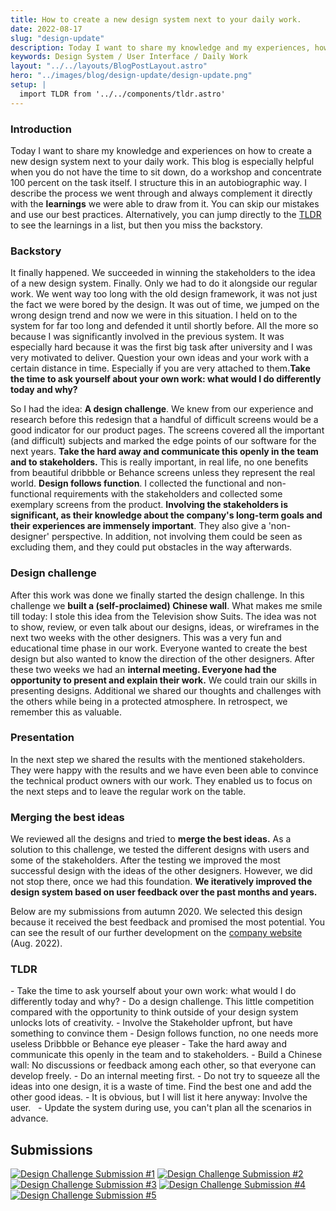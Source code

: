 ```yaml
---
title: How to create a new design system next to your daily work.
date: 2022-08-17
slug: "design-update"
description: Today I want to share my knowledge and my experiences, how to create a new design system next to your daily work. You (and your team) can skip our mistakes and use our best practices. 
keywords: Design System / User Interface / Daily Work
layout: "../../layouts/BlogPostLayout.astro"
hero: "../images/blog/design-update/design-update.png"
setup: |
  import TLDR from '../../components/tldr.astro'
---
```


### Introduction
Today I want to share my knowledge and experiences on how to create a new design system next to your daily work. This blog is especially helpful when you do not have the time to sit down, do a workshop and concentrate 100 percent on the task itself. 
I structure this in an autobiographic way. I describe the process we went through and always complement it directly with the **learnings** we were able to draw from it. You can skip our mistakes and use our best practices. Alternatively, you can jump directly to the [TLDR](#tldr) to see the learnings in a list, but then you miss the backstory.

### Backstory
It finally happened. We succeeded in winning the stakeholders to the idea of a new design system. Finally. Only we had to do it alongside our regular work. We went way too long with the old design framework, it was not just the fact we were bored by the design. It was out of time, we jumped on the wrong design trend and now we were in this situation. I held on to the system for far too long and defended it until shortly before. All the more so because I was significantly involved in the previous system. It was especially hard because it was the first big task after university and I was very motivated to deliver. Question your own ideas and your work with a certain distance in time. Especially if you are very attached to them.**Take the time to ask yourself about your own work: what would I do differently today and why?**

So I had the idea: **A design challenge**. We knew from our experience and research before this redesign that a handful of difficult screens would be a good indicator for our product pages. The screens covered all the important (and difficult) subjects and marked the edge points of our software for the next years. **Take the hard away and communicate this openly in the team and to stakeholders.** This is really important, in real life, no one benefits from beautiful dribbble or Behance screens unless they represent the real world. **Design follows function**.
I collected the functional and non-functional requirements with the stakeholders and collected some exemplary screens from the product. **Involving the stakeholders is significant, as their knowledge about the company's long-term goals and their experiences are immensely important**. They also give a 'non-designer' perspective. In addition, not involving them could be seen as excluding them, and they could put obstacles in the way afterwards.

### Design challenge
After this work was done we finally started the design challenge. In this challenge we **built a (self-proclaimed) Chinese wall**. What makes me smile till today: I stole this idea from the Television show Suits. The idea was not to show, review, or even talk about our designs, ideas, or wireframes in the next two weeks with the other designers. This was a very fun and educational time phase in our work. Everyone wanted to create the best design but also wanted to know the direction of the other designers. After these two weeks we had an **internal meeting. Everyone had the opportunity to present and explain their work.** We could train our skills in presenting designs. Additional we shared our thoughts and challenges with the others while being in a protected atmosphere. In retrospect, we remember this as valuable. 

### Presentation
In the next step we shared the results with the mentioned stakeholders. They were happy with the results and we have even been able to convince the technical product owners with our work. They enabled us to focus on the next steps and to leave the regular work on the table.

### Merging the best ideas
We reviewed all the designs and tried to **merge the best ideas.** As a solution to this challenge, we tested the different designs with users and some of the stakeholders. After the testing we improved the most successful design with the ideas of the other designers.
However, we did not stop there, once we had this foundation. **We iteratively improved the design system based on user feedback over the past months and years.**

Below are my submissions from autumn 2020. We selected this design because it received the best feedback and promised the most potential. You can see the result of our further development on the [company website](https://www.easy-software.com) (Aug. 2022).

### TLDR
<TLDR>
- Take the time to ask yourself about your own work: what would I do differently today and why?
- Do a design challenge. This little competition compared with the opportunity to think outside of your design system unlocks lots of creativity.
- Involve the Stakeholder upfront, but have something to convince them
- Design follows function, no one needs more useless Dribbble or Behance eye pleaser
- Take the hard away and communicate this openly in the team and to stakeholders.
- Build a Chinese wall: No discussions or feedback among each other, so that everyone can develop freely.
- Do an internal meeting first.
- Do not try to squeeze all the ideas into one design, it is a waste of time. Find the best one and add the other good ideas.
- It is obvious, but I will list it here anyway: Involve the user.  
- Update the system during use, you can't plan all the scenarios in advance.
</TLDR>


## Submissions 
<div class="grid gap-4 grid-cols-1 md:grid-cols-4 not-prose mt-4 lg:my-8">
  <a href="../../images/blog/design-update/Web%201920%20–%201.webp" target="_blank"><img src="../../images/blog/design-update/Web%201920%20–%201.webp" alt="Design Challenge Submission #1" class="m-0"/></a>
  <a href="../../images/blog/design-update/Web%201920%20–%204.webp" target="_blank"><img src="../../images/blog/design-update/Web%201920%20–%204.webp" alt="Design Challenge Submission #2" class="m-0 mt-4"/></a>
  <a href="../../images/blog/design-update/Web%201920%20–%205.webp" target="_blank"><img src="../../images/blog/design-update/Web%201920%20–%205.webp" alt="Design Challenge Submission #3" class="m-0 mt-4"/></a>
  <a href="../../images/blog/design-update/Web%201920%20–%206.webp" target="_blank"><img src="../../images/blog/design-update/Web%201920%20–%206.webp" alt="Design Challenge Submission #4" class="m-0 mt-4"/></a>
  <a href="../../images/blog/design-update/Web%201920%20–%208.webp" target="_blank"><img src="../../images/blog/design-update/Web%201920%20–%208.webp" alt="Design Challenge Submission #5" class="m-0 mt-4"/></a>
</div>